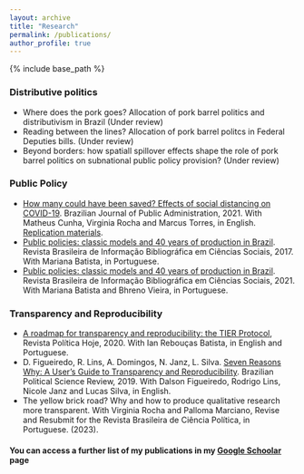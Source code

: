 ```yaml
---
layout: archive
title: "Research"
permalink: /publications/
author_profile: true
---
```


{% include base_path %}

### Distributive politics
 * Where does the pork goes? Allocation of pork barrel politics and distributivism in Brazil (Under review)
 * Reading between the lines? Allocation of pork barrel politcs in Federal Deputies bills. (Under review)
 * Beyond borders: how spatiall spillover effects shape the role of pork barrel politics on subnational public policy provision? (Under review)

### Public Policy
 * [How many could have been saved? Effects of social distancing on COVID-19](http://bibliotecadigital.fgv.br/ojs/index.php/rap/article/view/83026). Brazilian Journal of Public Administration, 2021. With Matheus Cunha, Virginia Rocha and Marcus Torres, in English. [Replication materials](https://osf.io/qndjh/).
 * [Public policies: classic models and 40 years of production in Brazil](http://anpocs.com/images/BIB/n94/Bib94_Mariana.pdf). Revista Brasileira de Informação Bibliográfica em Ciências Sociais, 2017. With Mariana Batista, in Portuguese.
 * [Public policies: classic models and 40 years of production in Brazil](http://anpocs.com/images/BIB/n94/Bib94_Mariana.pdf). Revista Brasileira de Informação Bibliográfica em Ciências Sociais, 2021. With Mariana Batista and Bhreno Vieira, in Portuguese.
 
### Transparency and Reproducibility
  * [A roadmap for transparency and reproducibility: the TIER Protocol](https://periodicos.ufpe.br/revistas/politicahoje/article/view/245776), Revista Política Hoje, 2020. With Ian Rebouças Batista, in English and Portuguese.
  * D. Figueiredo, R. Lins, A. Domingos, N. Janz, L. Silva. [Seven Reasons Why: A User’s Guide to Transparency and Reproducibility](https://www.scielo.br/scielo.php?pid=S1981-38212019000200400&script=sci_abstract). Brazilian Political Science Review, 2019. With Dalson Figueiredo, Rodrigo Lins, Nicole Janz and Lucas Silva, in English.
  * The yellow brick road? Why and how to produce qualitative research more transparent. With Virginia Rocha and Palloma Marciano, Revise and Resubmit for the Revista Brasileira de Ciência Política, in Portuguese. (2023).


#### You can access a further list of my publications in my [Google Schoolar](https://scholar.google.be/citations?user=jrHuCc8AAAAJ&hl=pt-BR&oi=ao) page
